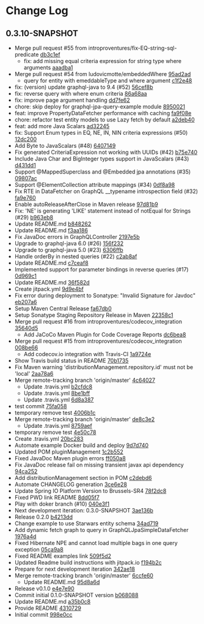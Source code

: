 # Change Log

## 0.3.10-SNAPSHOT
* Merge pull request #55 from introproventures/fix-EQ-string-sql-predicate [db3c1ef](null/commit/db3c1efee917496115c2037da99dd0e75c385f3a)
    * fix: add missing equal criteria expression for string type where arguments [aaadba1](null/commit/aaadba127d3b197438c66647280a7d561006571c)
* Merge pull request #54 from ludovicmotte/embeddedWhere [95ad2ad](null/commit/95ad2ad07d7d3a3277fbf362b06aa606d56b47e3)
    * query for entity with emeddableType and where argument [c1f2e48](null/commit/c1f2e4802b932b9ec67ff8d391a9b46e2556fd32)
* fix: (version) update graphql-java to 9.4 (#52) [56cef8b](null/commit/56cef8b536db00905dce4c4a721833aa8aa6d47e)
* fix: reverse query with where enum criteria [86a68aa](null/commit/86a68aa02f49289fbd893a821760d4ecca77869a)
* fix: improve page argument handling  [dd7fe62](null/commit/dd7fe6272f94ef87cccd8056398f845334b863c8)
* chore: skip deploy for graphql-jpa-query-example module [8950021](null/commit/8950021d7d0495ecc57b9726ec2b3c6b7e00bf0d)
* feat: improve PropertyDataFetcher performance with caching [fa9f08e](null/commit/fa9f08e46ae03b16ab464eaf9f3856c53671fca7)
* chore: refactor test entity models to use Lazy fetch by default [a2deb40](null/commit/a2deb40f2b5eef489eff306fa79e457ee3e85ff9)
* feat: add more Java Scalars  [ad32245](null/commit/ad3224588e89378697bafb3f793aaf90b953acce)
* fix: Support Enum types in EQ, NE, IN, NIN criteria expressions (#50) [12dc200](null/commit/12dc200f3b4efe10e9f8d98b261a82605aad1727)
* Add Byte to JavaScalars (#48) [6407149](null/commit/64071491e7f7ea940696ee091528ba839ca417ad)
* Fix generated CriteriaExpression not working with UUIDs (#42) [b75e740](null/commit/b75e740f0bb358f723eda06cbbae73340527fe21)
* Include Java Char and BigInteger types support in JavaScalars (#43) [d431dd1](null/commit/d431dd1c51f1e1632cb00bc0b6dec99b22ce6795)
* Support @MappedSuperclass and @Embedded jpa annotations (#35) [09807ac](null/commit/09807ac4988f986b669ad60307c868d4590bdd34)
* Support @ElementCollection attribute mappings (#34) [0df8a98](null/commit/0df8a98f5e4cd9cc6783e55af759eedc4a61c529)
* Fix RTE in DataFetcher on GraphQL __typename introspection field (#32) [fa9e760](null/commit/fa9e7603cd3adaa5cc75b17eb1c09fb3ce080eb9)
* Enable autoReleaseAfterClose in Maven release  [97d81b9](null/commit/97d81b91208abba899645d689025e6eb62b68fbf)
* Fix: &#39;NE&#39; is generating &#39;LIKE&#39; statement instead of notEqual for Strings (#29) [b963eb8](null/commit/b963eb83f630e032d96c50cc5022e553f252e22b)
* Update README.md [b848262](null/commit/b848262e5a3a79df5687c84e41fb525710e5dbc3)
* Update README.md [f3aa186](null/commit/f3aa1866f93573fafd815dce4ad784a2329b2ac6)
* Fix JavaDoc errors in GraphQLController [2197e5b](null/commit/2197e5b4ee0a0cd189dc6967986c00df21533e94)
* Upgrade to graphql-java 6.0 (#26) [156f232](null/commit/156f232078f5a97435bc2ae99cb0fbe5da93e260)
* Upgrade to graphql-java 5.0 (#23) [6306ffb](null/commit/6306ffb267960bb0f40aeea39416c677c6da71f4)
* Handle orderBy in nested queries (#22) [c2ab8af](null/commit/c2ab8afbb52e6dc2232420ac9ecc86bf15c6b3b8)
* Update README.md [c7ceaf8](null/commit/c7ceaf8d60f5e2eea1a4376575e9383d7a76ec40)
* Implemented support for parameter bindings in reverse queries (#17) [0d969c1](null/commit/0d969c1eddd0ef8c903a2794d31bbbd40e780ce2)
* Update README.md [36f582d](null/commit/36f582de1453d63d22d98d54d1899ccead268cce)
* Create jitpack.yml [9d9e4bf](null/commit/9d9e4bfe61d5f0835cdd79fbaa93e392b3e26992)
* Fix error during deployment to Sonatype: &quot;Invalid Signature for Javdoc&quot; [eb207a6](null/commit/eb207a61a5fd58b4d5199d64d05b2fcd68b6ce50)
* Setup Maven Central Release [fa67db0](null/commit/fa67db0e5fbd1841995433c56b10ee6cab1b9412)
* Setup Sonatype Staging Repository Release in Maven [22358c1](null/commit/22358c1f3a3862b2d8c310e2805b84a3ca1a0ad5)
* Merge pull request #16 from introproventures/codecov_integration [35640d5](null/commit/35640d540d77c5aace95a5364c6e564627d5e1b7)
    * Add JaCoCo Maven Plugin for Code Coverage Reports [dc6bea8](null/commit/dc6bea8de17f4abe7a685490e68fb19efe346ca7)
* Merge pull request #15 from introproventures/codecov_integration [008be66](null/commit/008be66342a1c6746fbe057a5a1c626a34dd3535)
    * Add codecov.io integration with Travis-CI [1a9724e](null/commit/1a9724e165469e58c3ff4af3111626ba64b09126)
* Show Travis build status in README [70b1735](null/commit/70b173585fce6b2a99d7051624eeb99d632ea0c7)
* Fix Maven warning &#39;distributionManagement.repository.id&#39; must not be &#39;local&#39; [2aa78a6](null/commit/2aa78a64857115f8aa462b603cf3d970e476ee77)
* Merge remote-tracking branch &#39;origin/master&#39; [4c64027](null/commit/4c640279e8c835684ffda57c5003cc54e2fb3460)
    * Update .travis.yml [b2cfdc8](null/commit/b2cfdc88c10e20e0a5408c595c70a6a70d62e31d)
    * Update .travis.yml [8be1bff](null/commit/8be1bffb2768c6bc1331cf3d0613ea2c5a22cbde)
    * Update .travis.yml [6d8a387](null/commit/6d8a38725f1bb16947f786d0245f67eebeb70fb5)
* test commit [75fa058](null/commit/75fa05810e86e046663b0b25a7f7c61fe07c74d9)
* temporary remove test [4006b1c](null/commit/4006b1ca2e2c393eb0b2048f78b4ae91d9302ad5)
* Merge remote-tracking branch &#39;origin/master&#39; [de8c3e2](null/commit/de8c3e2b5f935d34c616920c0e9bdeee75cd962f)
    * Update .travis.yml [8759aef](null/commit/8759aeffa1f29dd780eefaccbde93911be1d58f4)
* temporary remove test [4e50c78](null/commit/4e50c7801e2ce5ba2ba3e7ad8a0582eff6c44b8c)
* Create .travis.yml [20bc283](null/commit/20bc283573c2a8b2d86a6bc039fb4db737c44ec4)
* Automate example Docker build and deploy [9d7d740](null/commit/9d7d74084a7e323b1f6c42281177be06012090b8)
* Updated POM pluginManagement [1c2b552](null/commit/1c2b5521f606bcc70ba1bd6ed5b594bb95c73f45)
* Fixed JavaDoc Maven plugin errors [ff050a8](null/commit/ff050a896156294aaa1819d91d9b6e48f22cdfc4)
* Fix JavaDoc release fail on missing transient javax api dependency [94ca252](null/commit/94ca252e03d2227a9602b304d08508e073751483)
* Add distributionManagement section in POM [c2debd6](null/commit/c2debd65ef8c74a95fc524fd7d533f1a8f85d7de)
* Automate CHANGELOG generation [3ce6e28](null/commit/3ce6e289f1c8b783729d297b491f47fa1e763a84)
* Update Spring IO Platform Version to Brussels-SR4 [78f2dc8](null/commit/78f2dc82bbc82faed0fd9ec6312dee40cd2373ad)
* Fixed PWD link README [8dd05f7](null/commit/8dd05f7ef1c0f031c01e4cfac1f8635841a72312)
* Play with doker branch  (#10) [040e3f1](null/commit/040e3f12e17a5a811b697b522e0b8ed31202c61d)
* Next development iteration: 0.3.0-SNAPSHOT [3ae136b](null/commit/3ae136ba97ba73390411eb32efc64948affb5f58)
* Release 0.2.0 [b4213dd](null/commit/b4213dd5e4f2d5960c68ff35f0b8ba4af7c22f4f)
* Change example to use Starwars entity schema [34ad719](null/commit/34ad719f5f7603a10d92aa0f2f5198ddc2d17dae)
* Add dynamic fetch graph to query in GraphQLJpaSimpleDataFetcher [1976a4d](null/commit/1976a4dfc8f4b28f8e05e3bd52d1789a1eb125e1)
* Fixed Hibernate NPE and cannot load multiple bags in one query exception [05ca9a8](null/commit/05ca9a889970d319ddd559ca4e7a604a03df9056)
* Fixed README examples link [509f5d2](null/commit/509f5d2498ef7e75ede084666b4ea4fef6cade08)
* Updated Readme build instructions with jitpack.io [f194b2c](null/commit/f194b2cd73442a9733f845f823fb22d574cdaf81)
* Prepare for next development iteration [342ae18](null/commit/342ae18430aa152be21ec77edd0c4ad5c72a0416)
* Merge remote-tracking branch &#39;origin/master&#39; [6ccfe60](null/commit/6ccfe6031e7128af8055a02807f68cdf38e04c1a)
    * Update README.md [95d8a6d](null/commit/95d8a6d4d7a654af6ab464eb200de04bb0025666)
* Release v0.1.0  [e4e7e90](null/commit/e4e7e908702e873ffcf030804e68a98e5ebc76d8)
* Commit initial 0.1.0-SNAPSHOT version [b068088](null/commit/b06808839c63d2a9ed95ec24c9d0fd33f3b76134)
* Update README.md [a35b0c8](null/commit/a35b0c82eeb79688fbbc1bf4be8d3359260fdbca)
* Provide README [4310729](null/commit/43107295d63e829524a14d11e705b626038127e2)
* Initial commit [998e0cc](null/commit/998e0cc93a6086ddc6e719ccbe5a94bc56c47ef2)


